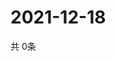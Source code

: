 # 2021-12-18
  共 0条

  <!-- BEGIN -->
  <!-- 最后更新时间Sat Dec 18 2021 06:05:21 GMT+0000 (Coordinated Universal Time) -->
  
  <!-- END -->
  
  